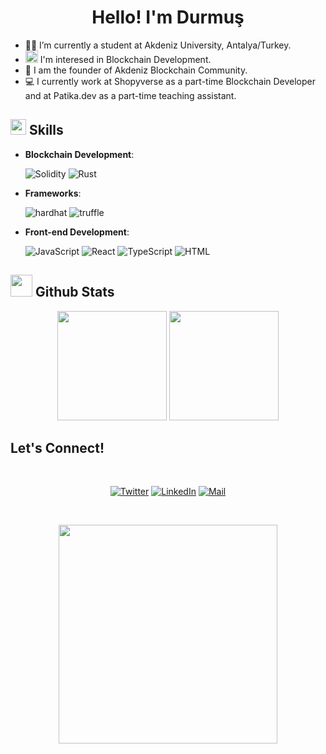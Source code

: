 <h1 align= center>Hello! I'm Durmuş </h1>

- 👨‍💻  I’m currently a student at Akdeniz University, Antalya/Turkey.
- <a href="https://emoji.gg/emoji/5819-eth"><img src="https://cdn3.emoji.gg/emojis/5819-eth.png" width="20px" height="20px" alt="ETH"></a> I'm interesed in Blockchain Development.
- 🧡  I am the founder of Akdeniz Blockchain Community.
- 💻  I currently work at Shopyverse as a part-time Blockchain Developer and at Patika.dev as a part-time teaching assistant.

## <img src="https://media2.giphy.com/media/QssGEmpkyEOhBCb7e1/giphy.gif?cid=ecf05e47a0n3gi1bfqntqmob8g9aid1oyj2wr3ds3mg700bl&rid=giphy.gif" width ="25"><b> Skills</b>

<p align="center">
    
- **Blockchain Development**:

   ![Solidity](https://img.shields.io/badge/Solidity-black?style=for-the-badge&logo=solidity&logoColor=white)
   ![Rust](https://img.shields.io/badge/Rust-black?style=for-the-badge&logo=rust&logoColor=white)
    
    
- **Frameworks**:

    ![hardhat](https://img.shields.io/badge/Hardhat-yellow?style=for-the-badge)
    ![truffle](https://img.shields.io/badge/Truffle-brown?style=for-the-badge)

- **Front-end Development**:
    
    ![JavaScript](https://img.shields.io/badge/JavaScript-yellow?style=for-the-badge&logo=javascript&logoColor=white)
    ![React](https://img.shields.io/badge/React-9cf?style=for-the-badge&logo=react&logoColor=white)
    ![TypeScript](https://img.shields.io/badge/TypeScript-blue?style=for-the-badge&logo=typescript&logoColor=white)
    ![HTML](https://img.shields.io/badge/HTML-black?style=for-the-badge&logo=html&logoColor=white)
    


</p>

## <img src="https://media.giphy.com/media/iY8CRBdQXODJSCERIr/giphy.gif" width="35"><b> Github Stats </b>

<p align= "center">
    <img height= "175" src="https://github-readme-stats.vercel.app/api?username=durmusgulbahar&show_icons=true&theme=dark" />
    <img height="175" src="https://github-readme-stats.vercel.app/api/top-langs/?username=durmusgulbahar&theme=dark&layout=compact" />
</p>

## <b>Let's Connect!</b>

<br>
<div align='center'>

[![Twitter](https://img.shields.io/badge/Twitter-blue?style=for-the-badge&logo=twitter)](https://www.twitter.com/crypthegreat)
[![LinkedIn](https://img.shields.io/badge/LinkedIn-blue?style=for-the-badge&logo=linkedin)](https://www.linkedin.com/in/durmusgulbahar/)
[![Mail](https://img.shields.io/badge/Mail-blue?style=for-the-badge&logo=gmail&logoColor=white)](mailto:durmusgulbahar@outlook.com)
 
</div>

<br>

<p align=center>
    <img src="https://github.com/durmusgulbahar/durmusgulbahar/blob/main/eth.gif" height=350 width=350 />
</p>
